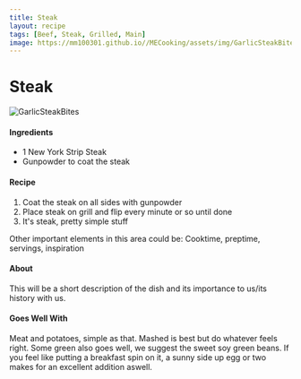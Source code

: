 ```yaml
---
title: Steak
layout: recipe
tags: [Beef, Steak, Grilled, Main]
image: https://mm100301.github.io//MECooking/assets/img/GarlicSteakBitesSweetSoyGreenBeans.jpeg
---
```

<html>
  <body class="recipeBody">
    <h1 text-align="center">Steak</h1>
    <img class="recipePic" src="{{ page.image }}" alt="GarlicSteakBites">
    <div>
      <h4>Ingredients</h4>
      <ul>
        <li>1 New York Strip Steak</li>
        <li>Gunpowder to coat the steak</li>
      </ul>
    </div>
    <div>
      <h4>Recipe</h4>
        <ol>
          <li>Coat the steak on all sides with gunpowder</li>
          <li>Place steak on grill and flip every minute or so until done</li>
          <li>It's steak, pretty simple stuff</li>
        </ol>
    </div>
    <div>
      <p>Other important elements in this area could be: Cooktime, preptime, servings, inspiration</p>
    </div>
    <div>
      <h4>About</h4>
      <p>This will be a short description of the dish and its importance to us/its history with us.</p>
      <h4>Goes Well With</h4>
      <p>Meat and potatoes, simple as that. Mashed is best but do whatever feels right. Some green also goes well, we suggest the sweet soy green beans. If you feel like putting a breakfast spin on it, a sunny side up egg or two makes for an excellent addition aswell.</p>
    </div>
  </body>
</html>
